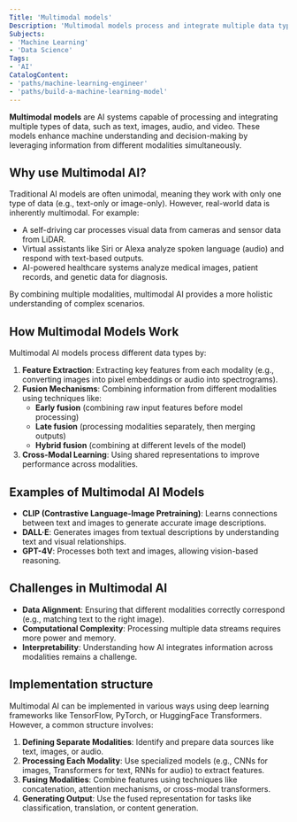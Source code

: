 ```yaml
---
Title: 'Multimodal models'
Description: 'Multimodal models process and integrate multiple data types, such as text, images, and audio, to enhance AI capabilities and improve decision-making.'
Subjects:
- 'Machine Learning'
- 'Data Science'
Tags:
- 'AI'
CatalogContent:
- 'paths/machine-learning-engineer'
- 'paths/build-a-machine-learning-model'
---
```


**Multimodal models** are AI systems capable of processing and integrating multiple types of data, such as text, images, audio, and video. These models enhance machine understanding and decision-making by leveraging information from different modalities simultaneously.

## Why use Multimodal AI?

Traditional AI models are often unimodal, meaning they work with only one type of data (e.g., text-only or image-only). However, real-world data is inherently multimodal. For example:

- A self-driving car processes visual data from cameras and sensor data from LiDAR.
- Virtual assistants like Siri or Alexa analyze spoken language (audio) and respond with text-based outputs.
- AI-powered healthcare systems analyze medical images, patient records, and genetic data for diagnosis.

By combining multiple modalities, multimodal AI provides a more holistic understanding of complex scenarios.

## How Multimodal Models Work

Multimodal AI models process different data types by:

1. **Feature Extraction**: Extracting key features from each modality (e.g., converting images into pixel embeddings or audio into spectrograms).
2. **Fusion Mechanisms**: Combining information from different modalities using techniques like:
   - **Early fusion** (combining raw input features before model processing)
   - **Late fusion** (processing modalities separately, then merging outputs)
   - **Hybrid fusion** (combining at different levels of the model)
3. **Cross-Modal Learning**: Using shared representations to improve performance across modalities.

## Examples of Multimodal AI Models

- **CLIP (Contrastive Language-Image Pretraining)**: Learns connections between text and images to generate accurate image descriptions.
- **DALL·E**: Generates images from textual descriptions by understanding text and visual relationships.
- **GPT-4V**: Processes both text and images, allowing vision-based reasoning.

## Challenges in Multimodal AI

- **Data Alignment**: Ensuring that different modalities correctly correspond (e.g., matching text to the right image).
- **Computational Complexity**: Processing multiple data streams requires more power and memory.
- **Interpretability**: Understanding how AI integrates information across modalities remains a challenge.

## Implementation structure

Multimodal AI can be implemented in various ways using deep learning frameworks like TensorFlow, PyTorch, or HuggingFace Transformers. However, a common structure involves:

1. **Defining Separate Modalities**: Identify and prepare data sources like text, images, or audio.
2. **Processing Each Modality**: Use specialized models (e.g., CNNs for images, Transformers for text, RNNs for audio) to extract features.
3. **Fusing Modalities**: Combine features using techniques like concatenation, attention mechanisms, or cross-modal transformers.
4. **Generating Output**: Use the fused representation for tasks like classification, translation, or content generation.
